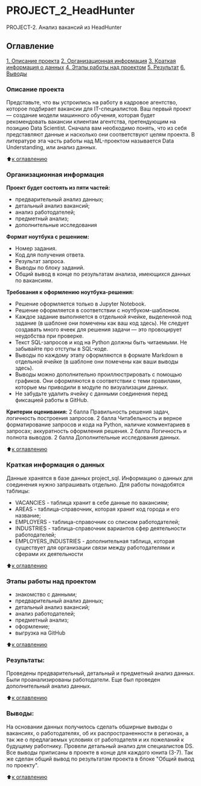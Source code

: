 # PROJECT_2_HeadHunter
PROJECT-2. Анализ вакансий из HeadHunter
## Оглавление
[1. Описание проекта](https://github.com/BNastya8/PROJECT2/edit/main/README.md#Описание-проекта)
[2. Организационная информация](https://github.com/BNastya8//PROJECT2/edit/main/README.md#Организационная-информация)
[3. Краткая информация о данных](https://github.com/BNastya8//PROJECT2/edit/main/README.md#Краткая-информация-о-данных)
[4. Этапы работы над проектом](https://github.com/BNastya8/PROJECT2/edit/main/README.md#Этапы-работы-над-проектом)
[5. Результат](https://github.com/BNastya8/PROJECT2/edit/main/README.mdmd#Результат)
[6. Выводы](https://github.com/BNastya8/PROJECT2/edit/main/README.mdmd#Выводы)


### Описание проекта
Представьте, что вы устроились на работу в кадровое агентство, которое подбирает вакансии для IT-специалистов. Ваш первый проект — создание модели машинного обучения, которая будет рекомендовать вакансии клиентам агентства, претендующим на позицию Data Scientist. Сначала вам необходимо понять, что из себя представляют данные и насколько они соответствуют целям проекта. В литературе эта часть работы над ML-проектом называется Data Understanding, или анализ данных.

:arrow_up:[к оглавлению](https://github.com/BNastya8/PROJECT2/edit/main/README.md##Оглавление)


### Организационная информация
**Проект будет состоять из пяти частей:**
- предварительный анализ данных;
- детальный анализ вакансий;
- анализ работодателей;
- предметный анализ;
- дополнительные исследования

**Формат ноутбука с решением:**
- Номер задания.
- Код для получения ответа.
- Результат запроса.
- Выводы по блоку заданий.
- Общий вывод в конце по результатам анализа, имеющихся данных по вакансиям.

**Требования к оформлению ноутбука-решения:**
- Решение оформляется только в Jupyter Notebook.
- Решение оформляется в соответствии с ноутбуком-шаблоном.
- Каждое задание выполняется в отдельной ячейке, выделенной под задание (в шаблоне они помечены как ваш код здесь). Не следует создавать много ячеек для решения задачи — это провоцирует неудобства при проверке.
- Текст SQL-запросов и код на Python должны быть читаемыми. Не забывайте про отступы в SQL-коде.
- Выводы по каждому этапу оформляются в формате Markdown в отдельной ячейке (в шаблоне они помечены как ваши выводы здесь).
- Выводы можно дополнительно проиллюстрировать с помощью графиков. Они оформляются в соответствии с теми правилами, которые мы приводили в модуле по визуализации данных.
- Не забудьте удалить ячейку с данными соединения перед фиксацией работы в GitHub.

**Критерии оценивания:**
2 балла	Правильность решения задач, логичность построения запросов.
2 балла	Читабельность и верное форматирование запросов и кода на Python, наличие комментариев в запросах; аккуратность оформления решения.
2 балла	Логичность и полнота выводов.
2 балла	Дополнительные исследования данных.

:arrow_up:[к оглавлению](https://github.com/BNastya8/PROJECT2/edit/main/README.md##Оглавление)

### Краткая информация о данных
Данные хранятся в базе данных project_sql. Информацию о данных для соединения нужно запрашивать отдельно.
Для работы понадобятся таблицы: 
- VACANCIES - таблица хранит в себе данные по вакансиям;
- AREAS - таблица-справочник, которая хранит код города и его название;
- EMPLOYERS - таблица-справочник со списком работодателей;
- INDUSTRIES - таблица-справочник вариантов сфер деятельности работодателей;
- EMPLOYERS_INDUSTRIES - дополнительная таблица, которая существует для организации связи между работодателями и сферами их деятельности
  
:arrow_up:[к оглавлению](https://github.com/BNastya8/PROJECT2/edit/main/README.md##Оглавление)


### Этапы работы над проектом  
- знакомство с данными;
- предварительный анализ данных;
- детальный анализ вакансий;
- анализ работодателей;
- предметный анализ;
- оформление;
- выгрузка на GitHub

:arrow_up:[к оглавлению](https://github.com/BNastya8/PROJECT2/edit/main/README.md##Оглавление)



### Результаты:  
Проведены предварительный, детальный и предметный анализ данных. Были проанализированы работодатели. Еще был проведен дополнительный анализ данных.

:arrow_up:[к оглавлению](https://github.com/BNastya8/PROJECT2/edit/main/README.md##Оглавление)


### Выводы:  
На основании данных получилось сделать обширные выводы о вакансиях, о работодателях, об их распространенности в регионах, а так же о предлагаемых условиях от работодателя и их пожеланий к будущему работнику. Провели детальный анализ для специалистов DS. Все выводы приписаны в проекте в конце для каждого юнита (3-7). Так же сделан общий вывод по результатам проекта в блоке "Общий вывод по проекту".

:arrow_up:[к оглавлению](https://github.com/BNastya8/PROJECT2/edit/main/README.md##Оглавление)
